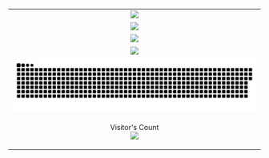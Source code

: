 <table align="center">
  <tr>
    <td align="center">
      <!-- Stats -->
      <a href="#">
        <img width='500px' src="https://my-stats-43gk.vercel.app/api?username=shubhmjain30&show_icons=true&theme=onedark&hide=contribs,issues&show=discussions_answered&rank_icon=github&include_all_commits=true&card_width=150" />
      </a>
    </td>
  </tr>
  <tr>
    <td align="center">
      <!-- Streak -->
      <img width='500px' src="https://github-readme-streak-stats-git-main-davids-projects-ad77adcc.vercel.app/?user=shubhmjain30&theme=onedark"/>
    </td>
  </tr>
  <tr>
    <td align="center">
      <!-- Language -->
      <a href="#">
        <img width='500px' src="https://my-stats-43gk.vercel.app/api/top-langs/?username=shubhmjain30&hide=html,scss,css&langs_count=8&layout=compact&theme=onedark&card_width=150" />
      </a>
    </td>
  </tr>
  <tr>
    <td align="center">
      <!-- Awards -->
      <img width='500px' src="https://github-profile-trophy.vercel.app/?username=shubhmjain30&theme=onedark&no-frame=true&title=Stars,Followers,Commits,&row=2&column=3"/>
    </td>
  </tr>
  <tr>
    <td align="center">
      <!-- Contributions -->
      <a href="#">
        <img src="contributions.svg" />
      </a>
    </td>
  </tr>
  <tr>
    <td align="center">
      <!-- Visitor Count -->
      <p>
        Visitor's Count<br>
        <img src="https://profile-counter.glitch.me/_shubhmjain30/count.svg" />
      </p>
    </td>
  </tr>
</table>
